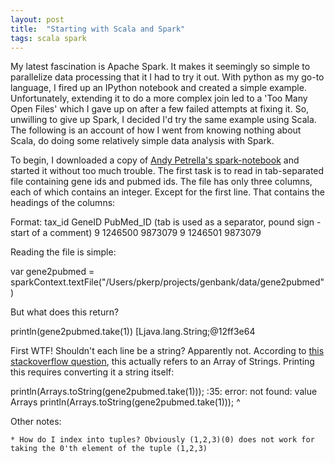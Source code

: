 ```yaml
---
layout: post
title:  "Starting with Scala and Spark"
tags: scala spark
---
```


My latest fascination is Apache Spark. It makes it seemingly so simple to parallelize
data processing that it I had to try it out. With python as my go-to language, I 
fired up an IPython notebook and created a simple example. Unfortunately, extending
it to do a more complex join led to a 'Too Many Open Files' which I gave up on after
a few failed attempts at fixing it. So, unwilling to give up Spark, I decided I'd
try the same example using Scala. The following is an account of how I went from
knowing nothing about Scala, do doing some relatively simple data analysis with Spark.

To begin, I downloaded a copy of [Andy Petrella's spark-notebook](https://github.com/andypetrella/spark-notebook)
and started it without too much trouble. The first task is to read in tab-separated file containing gene
ids and pubmed ids. The file has only three columns, each of which contains an integer. Except for the first
line. That contains the headings of the columns:

Format: tax_id GeneID PubMed_ID (tab is used as a separator, pound sign - start of a comment)
9       1246500 9873079
9       1246501 9873079

Reading the file is simple:

var gene2pubmed = sparkContext.textFile("/Users/pkerp/projects/genbank/data/gene2pubmed")

But what does this return?

println(gene2pubmed.take(1))
[Ljava.lang.String;@12ff3e64

First WTF! Shouldn't each line be a string? Apparently not. According to [this stackoverflow
question](http://stackoverflow.com/questions/9868482/what-is-ljava-lang-string), this actually
refers to an Array of Strings. Printing this requires converting it a string itself:

println(Arrays.toString(gene2pubmed.take(1)));
<console>:35: error: not found: value Arrays
              println(Arrays.toString(gene2pubmed.take(1)));
                                    ^

Other notes:

    * How do I index into tuples? Obviously (1,2,3)(0) does not work for taking the 0'th element of the tuple (1,2,3)
